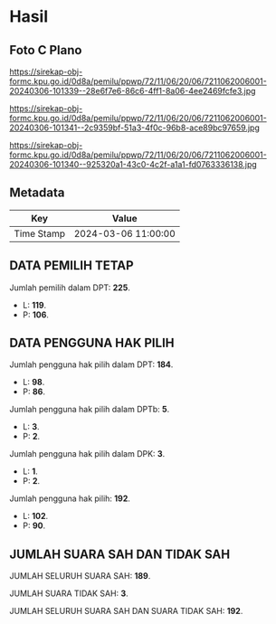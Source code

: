 # Hasil

## Foto C Plano

https://sirekap-obj-formc.kpu.go.id/0d8a/pemilu/ppwp/72/11/06/20/06/7211062006001-20240306-101339--28e6f7e6-86c6-4ff1-8a06-4ee2469fcfe3.jpg

https://sirekap-obj-formc.kpu.go.id/0d8a/pemilu/ppwp/72/11/06/20/06/7211062006001-20240306-101341--2c9359bf-51a3-4f0c-96b8-ace89bc97659.jpg

https://sirekap-obj-formc.kpu.go.id/0d8a/pemilu/ppwp/72/11/06/20/06/7211062006001-20240306-101340--925320a1-43c0-4c2f-a1a1-fd0763336138.jpg


## Metadata

| Key        | Value               |
| ---------- | ------------------- |
| Time Stamp | 2024-03-06 11:00:00 |


## DATA PEMILIH TETAP

Jumlah pemilih dalam DPT: **225**.
 * L: **119**.
 * P: **106**.

## DATA PENGGUNA HAK PILIH

Jumlah pengguna hak pilih dalam DPT: **184**.
 * L: **98**.
 * P: **86**.

Jumlah pengguna hak pilih dalam DPTb: **5**.
 * L: **3**.
 * P: **2**.

Jumlah pengguna hak pilih dalam DPK: **3**.
 * L: **1**.
 * P: **2**.

Jumlah pengguna hak pilih: **192**.
 * L: **102**.
 * P: **90**.

## JUMLAH SUARA SAH DAN TIDAK SAH

JUMLAH SELURUH SUARA SAH: **189**.

JUMLAH SUARA TIDAK SAH: **3**.

JUMLAH SELURUH SUARA SAH DAN SUARA TIDAK SAH: **192**.


